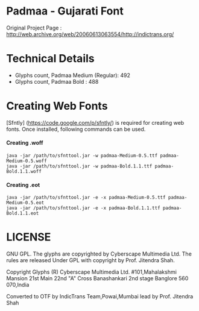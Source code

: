 Padmaa - Gujarati Font
=====================

Original Project Page : http://web.archive.org/web/20060613063554/http://indictrans.org/

Technical Details
=================
* Glyphs count, Padmaa Medium (Regular): 492
* Glyphs count, Padmaa Bold : 488

Creating Web Fonts
==================
[Sfntly] (https://code.google.com/p/sfntly/) is required for creating web fonts. Once installed, following commands can be used.

#### Creating .woff
```
java -jar /path/to/sfnttool.jar -w padmaa-Medium-0.5.ttf padmaa-Medium-0.5.woff
java -jar /path/to/sfnttool.jar -w padmaa-Bold.1.1.ttf padmaa-Bold.1.1.woff
```

#### Creating .eot
```
java -jar /path/to/sfnttool.jar -e -x padmaa-Medium-0.5.ttf padmaa-Medium-0.5.eot
java -jar /path/to/sfnttool.jar -e -x padmaa-Bold.1.1.ttf padmaa-Bold.1.1.eot
```

LICENSE
=======

GNU GPL. The glyphs are copyrighted by Cyberscape Multimedia Ltd. The rules are released Under GPL with copyright by Prof. Jitendra Shah.

Copyright Glyphs (R) Cyberscape Multimedia Ltd.
#101,Mahalakshmi Mansion 21st Main 22nd "A" Cross Banashankari 2nd stage Banglore 560 070,India

Converted to OTF by IndicTrans Team,Powai,Mumbai lead by Prof. Jitendra Shah
